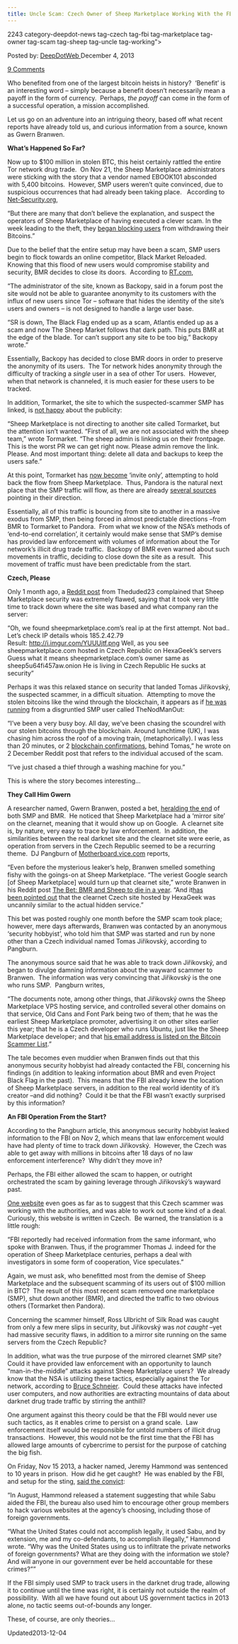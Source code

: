 ```yaml
---
title: Uncle Scam: Czech Owner of Sheep Marketplace Working With the FBI?
---
```

2243 category-deepdot-news tag-czech tag-fbi tag-marketplace tag-owner tag-scam tag-sheep tag-uncle tag-working">

<span>Posted by: <a href="https://www.deepdotweb.com/author/admin/" title="">DeepDotWeb </a></span>
<span>December 4, 2013</span>

<span><a href="https://www.deepdotweb.com/2013/12/04/uncle-scam-czech-owner-of-sheep-marketplace-working-with-the-fbi/#comments">9 Comments</a></span>
</p>
<div class="clear"></div>
<div class="entry">
<p>Who benefited from one of the largest bitcoin heists in history?  ‘Benefit’ is an interesting word &#8211; simply because a benefit doesn’t necessarily mean a payoff in the form of currency.  Perhaps, <i>the payoff</i> can come in the form of a successful operation, a mission accomplished.</p>
<p>Let us go on an adventure into an intriguing theory, based off what recent reports have already told us, and curious information from a source, known as Gwern Branwen.</p>
<p><b>What’s Happened So Far?</b></p>
<p>Now up to $100 million in stolen BTC, this heist certainly rattled the entire Tor network drug trade.  On Nov 21, the Sheep Marketplace administrators were sticking with the story that a vendor named EBOOK101 absconded with 5,400 bitcoins.  However, SMP users weren’t quite convinced, due to suspicious occurrences that had already been taking place.   According to <a href="http://www.net-security.org/secworld.php?id=16037">Net-Security.org</a>,</p>
<p>“But there are many that don’t believe the explanation, and suspect the operators of Sheep Marketplace of having executed a clever scam. In the week leading to the theft, they <a href="http://www.sheepmarketscam.com/">began blocking users</a> from withdrawing their Bitcoins.”</p>
<p>Due to the belief that the entire setup may have been a scam, SMP users begin to flock towards an online competitor, Black Market Reloaded.  Knowing that this flood of new users would compromise stability and security, BMR decides to close its doors.  According to <a href="http://rt.com/news/sheep-marketplace-offline-theft-594/">RT.com</a>,</p>
<p>“The administrator of the site, known as Backopy, said in a forum post the site would not be able to guarantee anonymity to its customers with the influx of new users since Tor – software that hides the identity of the site’s users and owners – is not designed to handle a large user base.</p>
<p>“SR is down, The Black Flag ended up as a scam, Atlantis ended up as a scam and now The Sheep Market follows that dark path. This puts BMR at the edge of the blade. Tor can&#8217;t support any site to be too big,” Backopy wrote.”</p>
<p>Essentially, Backopy has decided to close BMR doors in order to preserve the anonymity of its users.  The Tor network hides anonymity through the difficulty of tracking a <i>single</i> user in a sea of other Tor users.  However, when that network is channeled, it is much easier for these users to be tracked.</p>
<p>In addition, Tormarket, the site to which the suspected-scammer SMP has linked, is <a href="http://www.complex.com/tech/2013/12/sheep-marketplace-shutdown-bitcoins-stolen">not happy</a> about the publicity:</p>
<p>“Sheep Marketplace is not directing to another site called Tormarket, but the attention isn&#8217;t wanted. “First of all, we are not associated with the sheep team,” wrote Tormarket. “The sheep admin is linking us on their frontpage. This is the worst PR we can get right now. Please admin remove the link. Please. And most important thing: delete all data and backups to keep the users safe.”</p>
<p>At this point, Tormarket has <a href="http://www.reddit.com/r/DarkNetMarkets/comments/1ru6ky/uncertain_future/">now become</a> ‘invite only’, attempting to hold back the flow from Sheep Marketplace.  Thus, Pandora is the natural next place that the SMP traffic will flow, as there are already <a href="http://www.sheepmarketscam.com/">several sources</a> pointing in their direction.</p>
<p>Essentially, all of this traffic is bouncing from site to another in a massive exodus from SMP, then being forced in almost predictable directions –from BMR to Tormarket to Pandora.  From what we know of the NSA’s methods of ‘end-to-end correlation’, it certainly would make sense that SMP’s demise has provided law enforcement with volumes of information about the Tor network’s illicit drug trade traffic.  Backopy of BMR even warned about such movements in traffic, deciding to close down the site as a result.  This movement of traffic must have been predictable from the start.</p>
<p><b>Czech, Please</b></p>
<p>Only 1 month ago, a <a href="http://en.reddit.com/r/SilkRoad/comments/1o9hbh/sheep_marketplace_warning/">Reddit post</a> from Theduded23 complained that Sheep Marketplace security was extremely flawed, saying that it took very little time to track down where the site was based and what company ran the server:</p>
<p>“Oh, we found sheepmarketplace.com&#8217;s real ip at the first attempt. Not bad.. Let&#8217;s check IP details whois 185.2.42.79 Result: <a href="http://i.imgur.com/YUUUjtf.png">http://i.imgur.com/YUUUjtf.png</a> Well, as you see sheepmarketplace.com hosted in Czech Republic on HexaGeek&#8217;s servers Guess what it means sheepmarketplace.com&#8217;s owner same as sheep5u64fi457aw.onion He is living in Czech Republic He sucks at security”</p>
<p>Perhaps it was this relaxed stance on security that landed Tomas Jiřikovský, the suspected scammer, in a difficult situation.  Attempting to move the stolen bitcoins like the wind through the blockchain, it appears as if <a href="http://news.techworld.com/security/3492037/death-threats-fly-as-100-million-of-bitcoins-disappear-from-sheep-marketplace/">he was running</a> from a disgruntled SMP user called TheNodManOut:</p>
<p>“I&#8217;ve been a very busy boy. All day, we&#8217;ve been chasing the scoundrel with our stolen bitcoins through the blockchain. Around lunchtime (UK), I was chasing him across the roof of a moving train, (metaphorically). I was less than 20 minutes, or 2 <a href="https://blockchain.info/">blockchain confirmations</a>, behind Tomas,&#8221; he wrote on 2 December Reddit post that refers to the individual accused of the scam.</p>
<p>“I&#8217;ve just chased a thief through a washing machine for you.”</p>
<p>This is where the story becomes interesting…</p>
<p><b>They Call Him Gwern</b></p>
<p>A researcher named, Gwern Branwen, posted a bet, <a href="http://en.reddit.com/r/SilkRoad/comments/1pko9y/the_bet_bmr_and_sheep_to_die_in_a_year/">heralding the end</a> of both SMP and BMR.  He noticed that Sheep Marketplace had a ‘mirror site’ on the clearnet, meaning that it would show up on Google.  A clearnet site is, by nature, very easy to trace by law enforcement.  In addition, the similarities between the real darknet site and the clearnet site were eerie, as operation from servers in the Czech Republic seemed to be a recurring theme.  DJ Pangburn of <a href="http://motherboard.vice.com/blog/did-one-of-the-silk-roads-successors-just-commit-the-perfect-bitcoin-scam">Motherboard.vice.com</a> reports,</p>
<p>“Even before the mysterious leaker’s help, Branwen smelled something fishy with the goings-on at Sheep Marketplace. “The veriest Google search [of Sheep Marketplace] would turn up that clearnet site,” wrote Branwen in his Reddit post <a href="http://en.reddit.com/r/SilkRoad/comments/1pko9y/the_bet_bmr_and_sheep_to_die_in_a_year/">The Bet: BMR and Sheep to die in a year</a>. “And it<a href="http://www.reddit.com/r/SheepMarketplace/comments/1nsmzx/a_friendly_warning_sheepmarketplacecoms_owner/">has been</a><a href="https://pay.reddit.com/r/SheepMarketplace/comments/1o6wqq/everyones_opinion_on_smp_as_of_yet/ccplp3e"> pointed out</a> that the clearnet Czech site hosted by HexaGeek was uncannily similar to the actual hidden service.”</p>
<p>This bet was posted roughly one month before the SMP scam took place; however, mere days afterwards, Branwen was contacted by an anonymous ‘security hobbyist’, who told him that SMP was started and run by none other than a Czech individual named Tomas Jiřikovský, according to Pangburn.</p>
<p>The anonymous source said that he was able to track down Jiřikovský, and began to divulge damning information about the wayward scammer to Branwen.  The information was very convincing that Jiřikovský is the one who runs SMP.  Pangburn writes,</p>
<p>“The documents note, among other things, that Jiřikovský owns the Sheep Marketplace VPS hosting service, and controlled several other domains on that service, Old Cans and Font Park being two of them; that he was the earliest Sheep Marketplace promoter, advertising it on other sites earlier this year; that he is a Czech developer who runs Ubuntu, just like the Sheep Marketplace developer; and that <a href="http://bcchanger.com/hall_of_shame.php">his email address is listed on the Bitcoin Scammer List</a>.”</p>
<p>The tale becomes even muddier when Branwen finds out that this anonymous security hobbyist had already contacted the FBI, concerning his findings (in addition to leaking information about BMR and even Project Black Flag in the past).  This means that the FBI already knew the location of Sheep Marketplace servers, in addition to the real world identity of it’s creator –and did nothing?  Could it be that the FBI wasn’t exactly surprised by this information?</p>
<p><b>An FBI Operation From the Start?</b></p>
<p>According to the Pangburn article, this anonymous security hobbyist leaked information to the FBI on Nov 2, which means that law enforcement would have had plenty of time to track down Jiřikovský.  However, the Czech was able to get away with millions in bitcoins after 18 days of no law enforcement interference?  Why didn’t they move in?</p>
<p>Perhaps, the FBI either allowed the scam to happen, or outright orchestrated the scam by gaining leverage through Jiřikovský’s wayward past.</p>
<p><a href="http://technet.idnes.cz/bitcoin-sheep-marketplace-kradez-d4q-/sw_internet.aspx?c=A131202_194657_sw_internet_pka">One website</a> even goes as far as to suggest that this Czech scammer was working with the authorities, and was able to work out some kind of a deal.  Curiously, this website is written in Czech.  Be warned, the translation is a little rough:</p>
<p>“FBI reportedly had received information from the same informant, who spoke with Branwen. Thus, if the programmer Thomas J. indeed for the operation of Sheep Marketplace centuries, perhaps a deal with investigators in some form of cooperation, Vice speculates.”</p>
<p>Again, we must ask, who benefitted most from the demise of Sheep Marketplace and the subsequent scamming of its users out of $100 million in BTC?  The result of this most recent scam removed one marketplace (SMP), shut down another (BMR), and directed the traffic to two obvious others (Tormarket then Pandora).</p>
<p>Concerning the scammer himself, Ross Ulbricht of Silk Road was caught from only a few mere slips in security, but Jiřikovský was <i>not caught</i> –yet had massive security flaws, in addition to a mirror site running on the same servers from the Czech Republic?</p>
<p>In addition, what was the true purpose of the mirrored clearnet SMP site?  Could it have provided law enforcement with an opportunity to launch “man-in-the-middle” attacks against Sheep Marketplace users?  We already know that the NSA is utilizing these tactics, especially against the Tor network, according to <a href="https://www.schneier.com/blog/archives/2013/09/new_nsa_leak_sh.html">Bruce Schneier</a>.  Could these attacks have infected user computers, and now authorities are extracting mountains of data about darknet drug trade traffic by stirring the anthill?</p>
<p>One argument against this theory could be that the FBI would never use such tactics, as it enables crime to persist on a grand scale.  Law enforcement itself would be responsible for untold numbers of illicit drug transactions.  However, this would not be the first time that the FBI has allowed large amounts of cybercrime to persist for the purpose of catching the big fish.</p>
<p>On Friday, Nov 15 2013, a hacker named, Jeremy Hammond was sentenced to 10 years in prison.  How did he get caught?  He was enabled by the FBI, and setup for the sting, <a href="http://rt.com/usa/jeremy-hammond-sentence-nyc-785/">said the convict</a>:</p>
<p>“In August, Hammond released a statement suggesting that while Sabu aided the FBI, the bureau also used him to encourage other group members to hack various websites at the agency’s choosing, including those of foreign governments.</p>
<p>“What the United States could not accomplish legally, it used Sabu, and by extension, me and my co-defendants, to accomplish illegally,” Hammond wrote. “Why was the United States using us to infiltrate the private networks of foreign governments? What are they doing with the information we stole? And will anyone in our government ever be held accountable for these crimes?””</p>
<p>If the FBI simply used SMP to track users in the darknet drug trade, allowing it to continue until the time was right, it is certainly not outside the realm of possibility.  With all we have found out about US government tactics in 2013 alone, no tactic seems out-of-bounds any longer.</p>
<p>These, of course, are only theories…</p>
</div>
<span style="display:none"><a href="https://www.deepdotweb.com/tag/czech/" rel="tag">czech</a> <a href="https://www.deepdotweb.com/tag/fbi/" rel="tag">fbi</a> <a href="https://www.deepdotweb.com/tag/marketplace/" rel="tag">marketplace</a> <a href="https://www.deepdotweb.com/tag/owner/" rel="tag">owner</a> <a href="https://www.deepdotweb.com/tag/scam/" rel="tag">scam</a> <a href="https://www.deepdotweb.com/tag/sheep/" rel="tag">sheep</a> <a href="https://www.deepdotweb.com/tag/uncle/" rel="tag">uncle</a> <a href="https://www.deepdotweb.com/tag/working/" rel="tag">working</a></span> 
Updated2013-12-04